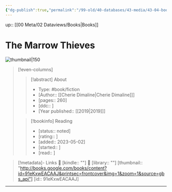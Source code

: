 ```yaml
---
{"dg-publish":true,"permalink":"/99-old/40-databases/43-media/43-04-books/31-00-backshelf/cellular-spaces-null-spaces-and-homotopy-localization/"}
---
```



up:: [[00 Meta/02 Dataviews/Books\|Books]]

# The Marrow Thieves

![thumbnail|150](http://books.google.com/books/content?id=91eKxwEACAAJ&printsec=frontcover&img=1&zoom=1&source=gbs_api)

> [!even-columns]
>
> > [!abstract] About
> >
> > - Type: #book/fiction
> > - [Author:: [[Cherie Dimaline\|Cherie Dimaline]]]
> > - [pages:: 260]
> > - [ddc:: ]
> > - [Year published:: [[2019\|2019]]]
>
> > [!bookinfo] Reading
> >
> > - [status:: noted]
> > - [rating:: ]
> > - [added:: 2023-05-02]
> > - [started:: ]
> > - [read:: ]

> [!metadata]- Links
> 🛒 [kindle:: ""]
> 🏫 [library:: ""] 
> [thumbnail:: "http://books.google.com/books/content?id=91eKxwEACAAJ&printsec=frontcover&img=1&zoom=1&source=gbs_api"] 
> [id:: 91eKxwEACAAJ]

***
